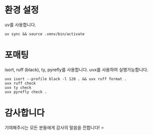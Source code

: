 # 환경 설정
uv를 사용합니다.

```
uv sync && source .venv/bin/activate
```

# 포매팅
isort, ruff (black), ty, pyrefly를 사용합니다. uvx를 사용하여 실행가능합니다.

```
uvx isort --profile black -l 120 . && uvx ruff format .
uvx ruff check
uvx ty check
uvx pyrefly check .
```

# 감사합니다
기여해주시는 모든 분들에게 감사의 말씀을 전합니다! ⭐